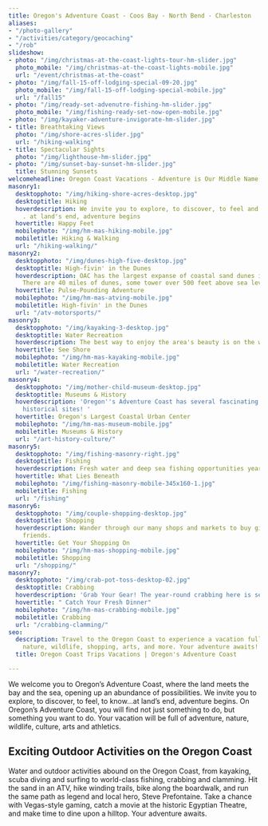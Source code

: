 ```yaml
---
title: Oregon's Adventure Coast - Coos Bay - North Bend - Charleston
aliases:
- "/photo-gallery"
- "/activities/category/geocaching"
- "/rob"
slideshow:
- photo: "/img/christmas-at-the-coast-lights-tour-hm-slider.jpg"
  photo_mobile: "/img/christmas-at-the-coast-lights-mobile.jpg"
  url: "/event/christmas-at-the-coast"
- photo: "/img/fall-15-off-lodging-special-09-20.jpg"
  photo_mobile: "/img/fall-15-off-lodging-special-mobile.jpg"
  url: "/fall15"
- photo: "/img/ready-set-advenutre-fishing-hm-slider.jpg"
  photo_mobile: "/img/fishing-ready-set-now-open-mobile.jpg"
- photo: "/img/kayaker-adventure-invigorate-hm-slider.jpg"
- title: Breathtaking Views
  photo: "/img/shore-acres-slider.jpg"
  url: "/hiking-walking"
- title: Spectacular Sights
  photo: "/img/lighthouse-hm-slider.jpg"
- photo: "/img/sunset-bay-sunset-hm-slider.jpg"
  title: Stunning Sunsets
welcomeheadline: Oregon Coast Vacations - Adventure is Our Middle Name
masonry1:
  desktopphoto: "/img/hiking-shore-acres-desktop.jpg"
  desktoptitle: Hiking
  hoverdescription: We invite you to explore, to discover, to feel and to know . .
    . at land's end, adventure begins
  hovertitle: Happy Feet
  mobilephoto: "/img/hm-mas-hiking-mobile.jpg"
  mobiletitle: Hiking & Walking
  url: "/hiking-walking/"
masonry2:
  desktopphoto: "/img/dunes-high-five-desktop.jpg"
  desktoptitle: High-fivin' in the Dunes
  hoverdescription: OAC has the largest expanse of coastal sand dunes in North America.
    There are 40 miles of dunes, some tower over 500 feet above sea level.
  hovertitle: Pulse-Pounding Adventure
  mobilephoto: "/img/hm-mas-atving-mobile.jpg"
  mobiletitle: High-fivin' in the Dunes
  url: "/atv-motorsports/"
masonry3:
  desktopphoto: "/img/kayaking-3-desktop.jpg"
  desktoptitle: Water Recreation
  hoverdescription: The best way to enjoy the area's beauty is on the water.
  hovertitle: See Shore
  mobilephoto: "/img/hm-mas-kayaking-mobile.jpg"
  mobiletitle: Water Recreation
  url: "/water-recreation/"
masonry4:
  desktopphoto: "/img/mother-child-museum-desktop.jpg"
  desktoptitle: Museums & History
  hoverdescription: 'Oregon''s Adventure Coast has several fascinating museums and
    historical sites! '
  hovertitle: Oregon's Largest Coastal Urban Center
  mobilephoto: "/img/hm-mas-museum-mobile.jpg"
  mobiletitle: Museums & History
  url: "/art-history-culture/"
masonry5:
  desktopphoto: "/img/fishing-masonry-right.jpg"
  desktoptitle: Fishing
  hoverdescription: Fresh water and deep sea fishing opportunities year 'round.
  hovertitle: What Lies Beneath
  mobilephoto: "/img/fishing-masonry-mobile-345x160-1.jpg"
  mobiletitle: Fishing
  url: "/fishing"
masonry6:
  desktopphoto: "/img/couple-shopping-desktop.jpg"
  desktoptitle: Shopping
  hoverdescription: Wander through our many shops and markets to buy gifts for your
    friends.
  hovertitle: Get Your Shopping On
  mobilephoto: "/img/hm-mas-shopping-mobile.jpg"
  mobiletitle: Shopping
  url: "/shopping/"
masonry7:
  desktopphoto: "/img/crab-pot-toss-desktop-02.jpg"
  desktoptitle: Crabbing
  hoverdescription: 'Grab Your Gear! The year-round crabbing here is second to none.  '
  hovertitle: " Catch Your Fresh Dinner"
  mobilephoto: "/img/hm-mas-crabbing-mobile.jpg"
  mobiletitle: Crabbing
  url: "/crabbing-clamming/"
seo:
  description: Travel to the Oregon Coast to experience a vacation full of adventure,
    nature, wildlife, shopping, arts, and more. Your adventure awaits!
  title: Oregon Coast Trips Vacations | Oregon's Adventure Coast

---
```

We welcome you to Oregon’s Adventure Coast, where the land meets the bay and the sea, opening up an abundance of possibilities. We invite you to explore, to discover, to feel, to know…at land’s end, adventure begins. On Oregon’s Adventure Coast, you will find not just something to do, but something you want to do. Your vacation will be full of adventure, nature, wildlife, culture, arts and athletics.

## Exciting Outdoor Activities on the Oregon Coast

Water and outdoor activities abound on the Oregon Coast, from kayaking, scuba diving and surfing to world-class fishing, crabbing and clamming. Hit the sand in an ATV, hike winding trails, bike along the boardwalk, and run the same path as legend and local hero, Steve Prefontaine. Take a chance with Vegas-style gaming, catch a movie at the historic Egyptian Theatre, and make time to dine upon a hilltop. Your adventure awaits.